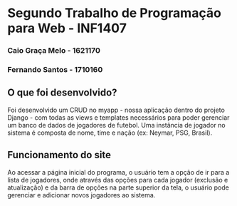 # Segundo Trabalho de Programação para Web - INF1407
### Caio Graça Melo - 1621170 
### Fernando Santos - 1710160

## O que foi desenvolvido?
Foi desenvolvido um CRUD no myapp - nossa aplicação dentro do projeto Django - com todas as views e templates necessários para poder gerenciar um banco de dados de jogadores de futebol. Uma instância de jogador no sistema é composta de nome, time e nação (ex: Neymar, PSG, Brasil). 

## Funcionamento do site
Ao acessar a página inicial do programa, o usuário tem a opção de ir para a lista de jogadores, onde através das opções para cada jogador (exclusão e atualização) e da barra de opções na parte superior da tela, o usuário pode gerenciar e adicionar novos jogadores ao sistema.
